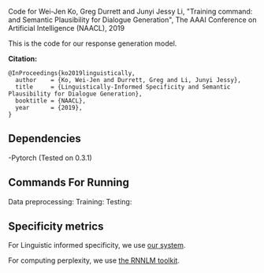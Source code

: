 
Code for Wei-Jen Ko, Greg Durrett and Junyi Jessy Li, "Training command:
 and Semantic Plausibility for Dialogue Generation", The AAAI Conference on Artificial Intelligence (NAACL), 2019

This is the code for our response generation model.

**Citation:**
```
@InProceedings{ko2019linguistically,
  author    = {Ko, Wei-Jen and Durrett, Greg and Li, Junyi Jessy},
  title     = {Linguistically-Informed Specificity and Semantic Plausibility for Dialogue Generation},
  booktitle = {NAACL},
  year      = {2019},
}
```

## Dependencies
-Pytorch (Tested on 0.3.1)


## Commands For Running 
Data preprocessing:
Training:
Testing:

## Specificity metrics
For Linguistic informed specificity, we use [our system](https://github.com/wjko2/Domain-Agnostic-Sentence-Specificity-Prediction).

For computing perplexity, we use [the RNNLM toolkit](http://www.fit.vutbr.cz/~imikolov/rnnlm/).


